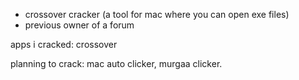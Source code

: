- crossover cracker (a tool for mac where you can open exe files)
- previous owner of a forum


apps i cracked: crossover

planning to crack: mac auto clicker, murgaa clicker.
